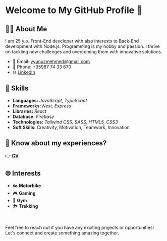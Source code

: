 # Welcome to My GitHub Profile 👋

## 👨‍💻 About Me

I am 25 y.o. Front-End developer with also interests to Back-End development with Node.js. Programming is my hobby and passion. I thrive on tackling new challenges and overcoming them with innovative solutions.

- 📧 Email: yyunuzmehmed@gmail.com
- 📱 Phone: +35987 74 33 670
- 🌐 [LinkedIn](https://www.linkedin.com/in/mehmed-yunuz-7348a7300)

## 🚀 Skills

- **Languages:** _JavaScript, TypeScript_
- **Frameworks:** _Next, Express_
- **Libraries:** _React_
- **Database:** _Firebase_
- **Technologies:** _Tailwind CSS, SASS, HTML5, CSS3_
- **Soft Skills:** Creativity, Motivation, Teamwork, Innovation

## 📄 Know about my experiences?

👉 [**CV**](https://app.enhancv.com/share/45c8d2c8/?utm_medium=growth&utm_campaign=share-resume&utm_source=dynamic)

## 🌐 Interests

- 🏍️ **Motorbike**
- 🎮 **Gaming**
- 💪 **Gym**
- 🏞️ **Trekking**

<br />

Feel free to reach out if you have any exciting projects or opportunities! Let's connect and create something amazing together.
